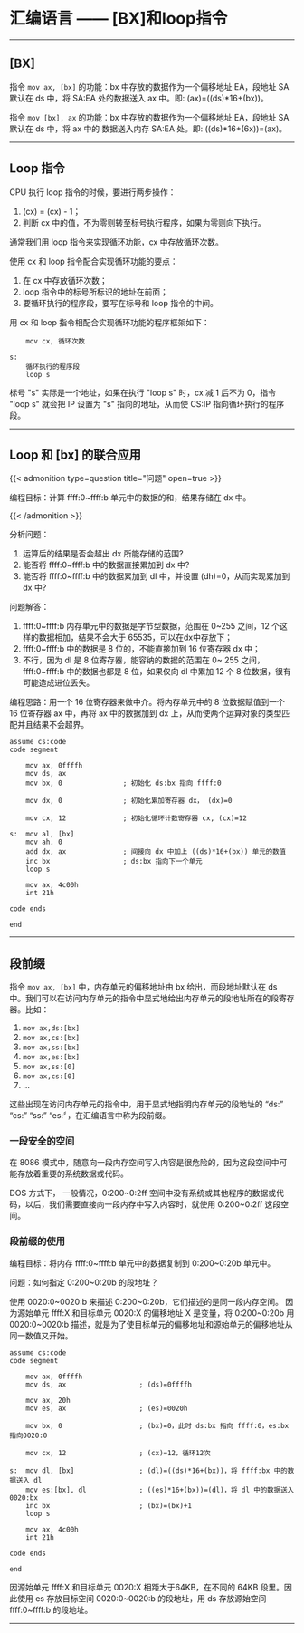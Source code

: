 # 汇编语言 —— [BX]和loop指令


---

## [BX]

指令 `mov ax, [bx]` 的功能：bx 中存放的数据作为一个偏移地址 EA，段地址 SA 默认在 ds 中，将 SA:EA 处的数据送入 ax 中。即: (ax)=((ds)*16+(bx))。

指令 `mov [bx], ax` 的功能：bx 中存放的数据作为一个偏移地址 EA，段地址 SA 默认在 ds 中，将 ax 中的 数据送入内存 SA:EA 处。即: ((ds)*16+(6x))=(ax)。

---

## Loop 指令

CPU 执行 loop 指令的时候，要进行两步操作：

1. (cx) = (cx) - 1；
2. 判断 cx 中的值，不为零则转至标号执行程序，如果为零则向下执行。

通常我们用 loop 指令来实现循环功能，cx 中存放循环次数。

使用 cx 和 loop 指令配合实现循环功能的要点：

1. 在 cx 中存放循环次数；
2. loop 指令中的标号所标识的地址在前面；
3. 要循环执行的程序段，要写在标号和 loop 指令的中间。

用 cx 和 loop 指令相配合实现循环功能的程序框架如下：

``` text
    mov cx, 循环次数

s:
    循环执行的程序段
    loop s
```

标号 "s" 实际是一个地址，如果在执行 "loop s" 时，cx 减 1 后不为 0，指令 "loop s" 就会把 IP 设置为 "s" 指向的地址，从而使 CS:IP 指向循环执行的程序段。

---

## Loop 和 [bx] 的联合应用

{{< admonition type=question title="问题" open=true >}}

编程目标：计算 ffff:0~ffff:b 单元中的数据的和，结果存储在 dx 中。

{{< /admonition >}}

分析问题：

1. 运算后的结果是否会超出 dx 所能存储的范围?
2. 能否将 ffff:0~ffff:b 中的数据直接累加到 dx 中?
3. 能否将 ffff:0~ffff:b 中的数据累加到 dl 中，并设置 (dh)=0，从而实现累加到 dx 中?

问题解答：

1. ffff:0~ffff:b 内存単元中的数据是字节型数据，范围在 0~255 之间，12 个这样的数据相加，结果不会大于 65535，可以在dx中存放下；
2. ffff:0~ffff:b 中的数据是 8 位的，不能直接加到 16 位寄存器 dx 中；
3. 不行，因为 dl 是 8 位寄存器，能容纳的数据的范围在 0~ 255 之间，ffff:0~ffff:b 中的数据也都是 8 位，如果仅向 dl 中累加 12 个 8 位数据，很有可能造成进位丢失。

编程思路：用一个 16 位寄存器来做中介。将内存单元中的 8 位数据赋值到一个 16 位寄存器 ax 中，再将 ax 中的数据加到 dx 上，从而使两个运算对象的类型匹配并且结果不会超界。

``` text
assume cs:code
code segment

    mov ax, 0ffffh
    mov ds, ax
    mov bx, 0               ; 初始化 ds:bx 指向 ffff:0

    mov dx, 0               ; 初始化累加寄存器 dx， (dx)=0

    mov cx, 12              ; 初始化循环计数寄存器 cx, (cx)=12

s:  mov al, [bx]
    mov ah, 0
    add dx, ax              ; 间接向 dx 中加上 ((ds)*16+(bx)) 单元的数值
    inc bx                  ; ds:bx 指向下一个单元
    loop s

    mov ax, 4c00h
    int 21h

code ends

end
```

---

## 段前缀

指令 `mov ax, [bx]` 中，内存单元的偏移地址由 bx 给出，而段地址默认在 ds 中。我们可以在访问内存单元的指令中显式地给出内存单元的段地址所在的段寄存器。比如：

1. `mov ax,ds:[bx]`
2. `mov ax,cs:[bx]`
3. `mov ax,ss:[bx]`
4. `mov ax,es:[bx]`
5. `mov ax,ss:[0]`
6. `mov ax,cs:[0]`
7. ...

这些出现在访问内存单元的指令中，用于显式地指明内存单元的段地址的 “ds:” “cs:” “ss:” “es:〞，在汇编语言中称为段前缀。

### 一段安全的空间

在 8086 模式中，随意向一段内存空间写入内容是很危险的，因为这段空间中可能存放着重要的系统数据或代码。

DOS 方式下， 一般情况，0:200~0:2ff 空间中没有系统或其他程序的数据或代码，以后，我们需要直接向一段内存中写入内容时，就使用 0:200~0:2ff 这段空间。

### 段前缀的使用

编程目标：将内存 ffff:0~ffff:b 单元中的数据复制到 0:200~0:20b 单元中。

问题：如何指定 0:200~0:20b 的段地址？

使用 0020:0~0020:b 来描述 0:200~0:20b，它们描述的是同一段内存空间。 因为源始单元 ffff:X 和目标单元 0020:X 的偏移地址 X 是变量，将 0:200~0:20b 用 0020:0~0020:b 描述，就是为了使目标单元的偏移地址和源始单元的偏移地址从同一数值又开始。

``` text
assume cs:code
code segment

    mov ax, 0ffffh
    mov ds, ax                  ; (ds)=0ffffh

    mov ax, 20h
    mov es, ax                  ; (es)=0020h

    mov bx, 0                   ; (bx)=0，此时 ds:bx 指向 ffff:0，es:bx 指向0020:0

    mov cx, 12                  ; (cx)=12，循环12次

s:  mov dl, [bx]                ; (dl)=((ds)*16+(bx))，将 ffff:bx 中的数据送入 dl
    mov es:[bx], dl             ; ((es)*16+(bx))=(dl)，将 dl 中的数据送入 0020:bx
    inc bx                      ; (bx)=(bx)+1
    loop s

    mov ax, 4c00h
    int 21h

code ends

end
```

因源始单元 ffff:X 和目标单元 0020:X 相距大于64KB，在不同的 64KB 段里。因此使用 es 存放目标空间 0020:0~0020:b 的段地址，用 ds 存放源始空间 ffff:0~ffff:b 的段地址。

---

